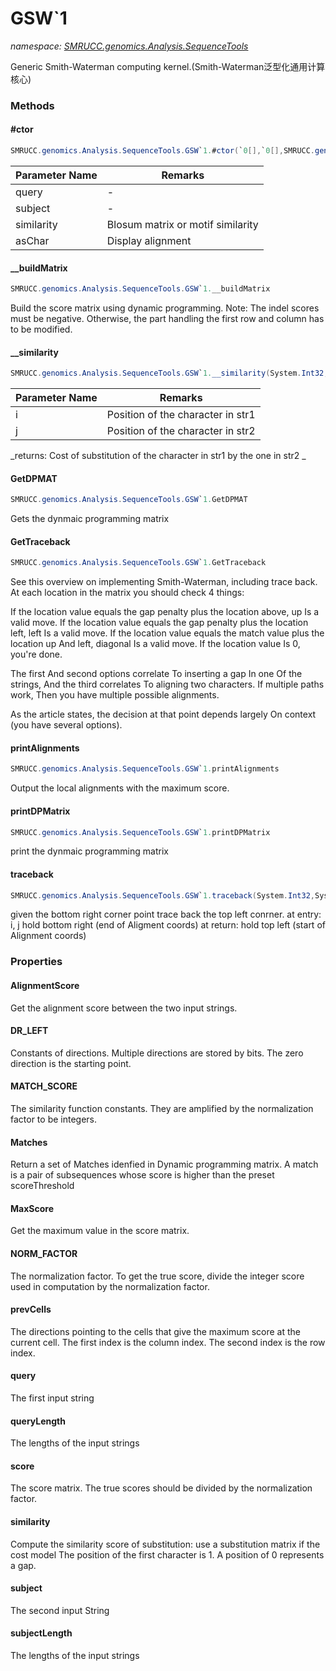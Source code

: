 ﻿# GSW`1
_namespace: [SMRUCC.genomics.Analysis.SequenceTools](./index.md)_

Generic Smith-Waterman computing kernel.(Smith-Waterman泛型化通用计算核心)



### Methods

#### #ctor
```csharp
SMRUCC.genomics.Analysis.SequenceTools.GSW`1.#ctor(`0[],`0[],SMRUCC.genomics.Analysis.SequenceTools.ISimilarity{`0},Microsoft.VisualBasic.Text.LevenshteinDistance.ToChar{`0})
```


|Parameter Name|Remarks|
|--------------|-------|
|query|-|
|subject|-|
|similarity|Blosum matrix or motif similarity|
|asChar|Display alignment|


#### __buildMatrix
```csharp
SMRUCC.genomics.Analysis.SequenceTools.GSW`1.__buildMatrix
```
Build the score matrix using dynamic programming.
 Note: The indel scores must be negative. Otherwise, the
 part handling the first row and column has to be
 modified.

#### __similarity
```csharp
SMRUCC.genomics.Analysis.SequenceTools.GSW`1.__similarity(System.Int32,System.Int32)
```


|Parameter Name|Remarks|
|--------------|-------|
|i| Position of the character in str1 |
|j| Position of the character in str2 |


_returns:  Cost of substitution of the character in str1 by the one in str2 _

#### GetDPMAT
```csharp
SMRUCC.genomics.Analysis.SequenceTools.GSW`1.GetDPMAT
```
Gets the dynmaic programming matrix

#### GetTraceback
```csharp
SMRUCC.genomics.Analysis.SequenceTools.GSW`1.GetTraceback
```
See this overview on implementing Smith-Waterman, including trace back. At each location in the matrix you should check 4 things:
 
 If the location value equals the gap penalty plus the location above, up Is a valid move.
 If the location value equals the gap penalty plus the location left, left Is a valid move.
 If the location value equals the match value plus the location up And left, diagonal Is a valid move.
 If the location value Is 0, you're done.
 
 The first And second options correlate To inserting a gap In one Of the strings, And the third correlates To aligning two characters. 
 If multiple paths work, Then you have multiple possible alignments. 
 
 As the article states, the decision at that point depends largely On context (you have several options).

#### printAlignments
```csharp
SMRUCC.genomics.Analysis.SequenceTools.GSW`1.printAlignments
```
Output the local alignments with the maximum score.

#### printDPMatrix
```csharp
SMRUCC.genomics.Analysis.SequenceTools.GSW`1.printDPMatrix
```
print the dynmaic programming matrix

#### traceback
```csharp
SMRUCC.genomics.Analysis.SequenceTools.GSW`1.traceback(System.Int32,System.Int32)
```
given the bottom right corner point trace back the top left conrner.
 at entry: i, j hold bottom right (end of Aligment coords)
 at return: hold top left (start of Alignment coords)


### Properties

#### AlignmentScore
Get the alignment score between the two input strings.
#### DR_LEFT
Constants of directions.
 Multiple directions are stored by bits.
 The zero direction is the starting point.
#### MATCH_SCORE
The similarity function constants.
 They are amplified by the normalization factor to be integers.
#### Matches
Return a set of Matches idenfied in Dynamic programming matrix. 
 A match is a pair of subsequences whose score is higher than the 
 preset scoreThreshold
#### MaxScore
Get the maximum value in the score matrix.
#### NORM_FACTOR
The normalization factor.
 To get the true score, divide the integer score used in computation
 by the normalization factor.
#### prevCells
The directions pointing to the cells that
 give the maximum score at the current cell.
 The first index is the column index.
 The second index is the row index.
#### query
The first input string
#### queryLength
The lengths of the input strings
#### score
The score matrix.
 The true scores should be divided by the normalization factor.
#### similarity
Compute the similarity score of substitution: use a substitution matrix if the cost model
 The position of the first character is 1.
 A position of 0 represents a gap.
#### subject
The second input String
#### subjectLength
The lengths of the input strings
